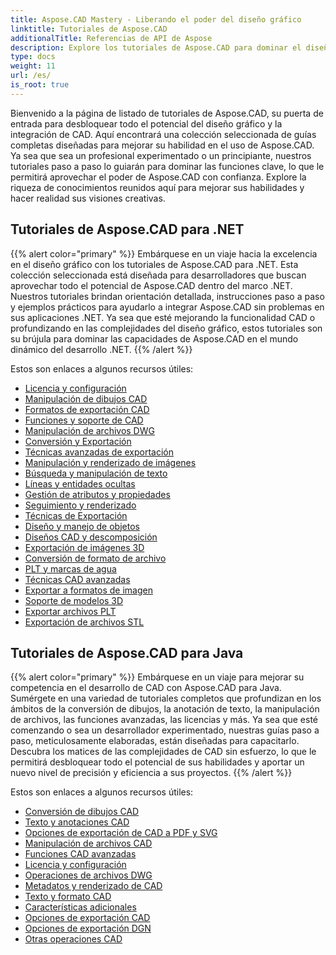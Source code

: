 ```yaml
---
title: Aspose.CAD Mastery - Liberando el poder del diseño gráfico
linktitle: Tutoriales de Aspose.CAD
additionalTitle: Referencias de API de Aspose
description: Explore los tutoriales de Aspose.CAD para dominar el diseño gráfico. Mejore sus habilidades con guías paso a paso sobre la integración de CAD y libere su potencial creativo.
type: docs
weight: 11
url: /es/
is_root: true
---
```


Bienvenido a la página de listado de tutoriales de Aspose.CAD, su puerta de entrada para desbloquear todo el potencial del diseño gráfico y la integración de CAD. Aquí encontrará una colección seleccionada de guías completas diseñadas para mejorar su habilidad en el uso de Aspose.CAD. Ya sea que sea un profesional experimentado o un principiante, nuestros tutoriales paso a paso lo guiarán para dominar las funciones clave, lo que le permitirá aprovechar el poder de Aspose.CAD con confianza. Explore la riqueza de conocimientos reunidos aquí para mejorar sus habilidades y hacer realidad sus visiones creativas.

## Tutoriales de Aspose.CAD para .NET
{{% alert color="primary" %}}
Embárquese en un viaje hacia la excelencia en el diseño gráfico con los tutoriales de Aspose.CAD para .NET. Esta colección seleccionada está diseñada para desarrolladores que buscan aprovechar todo el potencial de Aspose.CAD dentro del marco .NET. Nuestros tutoriales brindan orientación detallada, instrucciones paso a paso y ejemplos prácticos para ayudarlo a integrar Aspose.CAD sin problemas en sus aplicaciones .NET. Ya sea que esté mejorando la funcionalidad CAD o profundizando en las complejidades del diseño gráfico, estos tutoriales son su brújula para dominar las capacidades de Aspose.CAD en el mundo dinámico del desarrollo .NET.
{{% /alert %}}

Estos son enlaces a algunos recursos útiles:
 
- [Licencia y configuración](./net/licensing-and-configuration/)
- [Manipulación de dibujos CAD](./net/cad-drawing-manipulation/)
- [Formatos de exportación CAD](./net/cad-export-formats/)
- [Funciones y soporte de CAD](./net/cad-features-and-support/)
- [Manipulación de archivos DWG](./net/dwg-file-manipulation/)
- [Conversión y Exportación](./net/conversion-and-export/)
- [Técnicas avanzadas de exportación](./net/advanced-export-techniques/)
- [Manipulación y renderizado de imágenes](./net/image-manipulation-and-rendering/)
- [Búsqueda y manipulación de texto](./net/text-search-and-manipulation/)
- [Líneas y entidades ocultas](./net/hidden-lines-and-entities/)
- [Gestión de atributos y propiedades](./net/attribute-and-property-management/)
- [Seguimiento y renderizado](./net/tracking-and-rendering/)
- [Técnicas de Exportación](./net/export-techniques/)
- [Diseño y manejo de objetos](./net/layout-and-object-handling/)
- [Diseños CAD y descomposición](./net/cad-layouts-and-decomposition/)
- [Exportación de imágenes 3D](./net/3d-image-export/)
- [Conversión de formato de archivo](./net/file-format-conversion/)
- [PLT y marcas de agua](./net/plt-and-watermarking/)
- [Técnicas CAD avanzadas](./net/advanced-cad-techniques/)
- [Exportar a formatos de imagen](./net/exporting-to-image-formats/)
- [Soporte de modelos 3D](./net/3d-model-support/)
- [Exportar archivos PLT](./net/exporting-plt-files/)
- [Exportación de archivos STL](./net/stl-file-export/)


## Tutoriales de Aspose.CAD para Java
{{% alert color="primary" %}}
Embárquese en un viaje para mejorar su competencia en el desarrollo de CAD con Aspose.CAD para Java. Sumérgete en una variedad de tutoriales completos que profundizan en los ámbitos de la conversión de dibujos, la anotación de texto, la manipulación de archivos, las funciones avanzadas, las licencias y más. Ya sea que esté comenzando o sea un desarrollador experimentado, nuestras guías paso a paso, meticulosamente elaboradas, están diseñadas para capacitarlo. Descubra los matices de las complejidades de CAD sin esfuerzo, lo que le permitirá desbloquear todo el potencial de sus habilidades y aportar un nuevo nivel de precisión y eficiencia a sus proyectos.
{{% /alert %}}

Estos son enlaces a algunos recursos útiles:
 
- [Conversión de dibujos CAD](./java/cad-drawing-conversion/)
- [Texto y anotaciones CAD](./java/cad-text-and-annotation/)
- [Opciones de exportación de CAD a PDF y SVG](./java/cad-to-pdf-and-svg-export-options/)
- [Manipulación de archivos CAD](./java/cad-file-manipulation/)
- [Funciones CAD avanzadas](./java/advanced-cad-features/)
- [Licencia y configuración](./java/licensing-and-configuration/)
- [Operaciones de archivos DWG](./java/dwg-file-operations/)
- [Metadatos y renderizado de CAD](./java/cad-meta-data-and-rendering/)
- [Texto y formato CAD](./java/cad-text-and-formatting/)
- [Características adicionales](./java/additional-features/)
- [Opciones de exportación CAD](./java/cad-export-options/)
- [Opciones de exportación DGN](./java/dgn-export-options/)
- [Otras operaciones CAD](./java/other-cad-operations/)



